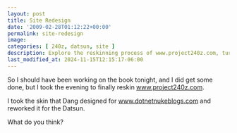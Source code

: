 ```yaml
---
layout: post
title: Site Redesign
date: '2009-02-28T01:12:22+00:00'
permalink: site-redesign
image: 
categories: [ 240z, datsun, site ]
description: Explore the reskinning process of www.project240z.com, turning a Dang-designed layout into a unique look for the Datsun blog.
last_modified_at: 2024-11-15T12:15:17-06:00
---
```


So I should have been working on the book tonight, and I did get some done, but I took the evening to finally reskin www.project240z.com.

I took the skin that Dang designed for www.dotnetnukeblogs.com and reworked it for the Datsun.

What do you think?




